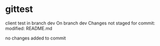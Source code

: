 # gittest
client test
in branch dev
On branch dev
Changes not staged for commit:
	modified:   README.md

no changes added to commit

